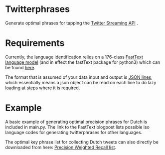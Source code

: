 # Twitterphrases
Generate optimal phrases for tapping the [Twitter Streaming API](https://developer.twitter.com/en/docs/tutorials/consuming-streaming-data) .

# Requirements
Currently, the language identification relies on a 176-class [FastText language model](https://fasttext.cc/blog/2017/10/02/blog-post.html) (and in effect the fastText package for python3) which can be found [here](https://dl.fbaipublicfiles.com/fasttext/supervised-models/lid.176.bin).

The format that is assumed of your data input and output is [JSON lines](http://jsonlines.org/), which essentially means a json object can be read on each line to do lazy loading at steps where it is required.

# Example
A basic example of generating optimal precision phrases for Dutch is included in main.py. The link to the FastText blogpost lists possible iso language codes for generating twitterphrases for other languages. 

The optimal key phrase list for collecting Dutch tweets can also directly be downloaded from here: [Precision Weighted Recall list](https://www.clips.uantwerpen.be/twitter/phrases/dutch-pwr).

